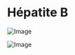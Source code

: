 # Hépatite B

![Image](.//media/gastro/Scan_0101.jpg)

![Image](.//media/gastro/Scan_0101_verso.jpg)
